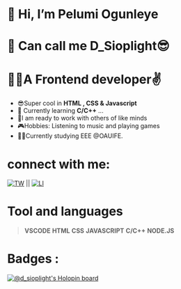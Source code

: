 # 👋 Hi, I’m Pelumi Ogunleye

# 👋 Can call me D_Sioplight😎
# 👨‍💻A Frontend developer✌️
-  😎Super cool in **HTML , CSS & Javascript** 
- 🌱 Currently learning **C/C++** ...
-  👷I am ready to work with others of like minds
-  🎮Hobbies: Listening to music and playing games
-  👨‍🎓Currently studying EEE @OAUIFE.

# connect with me:
 <a href="https://twitter.com/sioplightman?t=k8v49GbGCBmOpgO8yMrZow&s=09"><img alt="TW" src="https://res.cloudinary.com/slmedia/image/upload/v1652302113/samples/food/fa_twitter-16x16-761629_rhy95g.png" /><a>    ||    <a href="https://www.linkedin.com/in/pelumi-miracle-38b157212"><img alt="LI" src="https://res.cloudinary.com/slmedia/image/upload/v1652302113/samples/food/linkedin-16x16-761611_a8dv2c.png" /><a><a>
# Tool and languages
> **VSCODE** **HTML** **CSS** **JAVASCRIPT** **C/C++** **NODE.JS**
  
# Badges :
  [![@d_sioplight's Holopin board](https://holopin.io/api/user/board?user=d_sioplight)](https://holopin.io/@d_sioplight)
<!---
Slmpire/Slmpire is a ✨ special ✨ repository because its `README.md` (this file) appears on your GitHub profile.
You can click the Preview link to take a look at your changes.
--->
